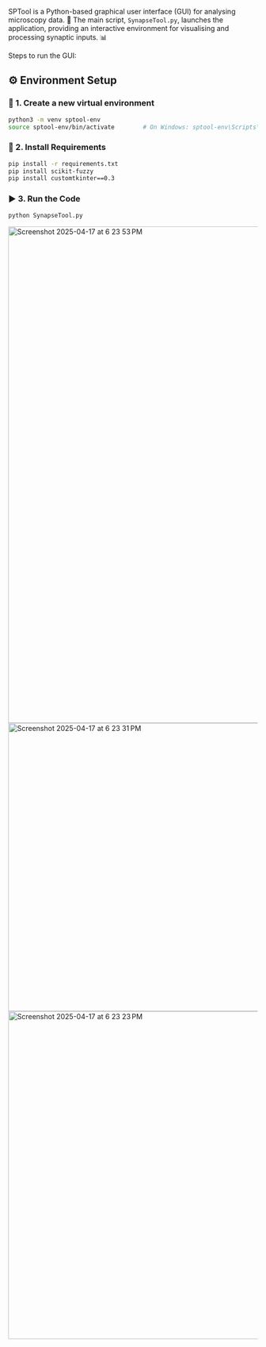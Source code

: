 

SPTool is a Python-based graphical user interface (GUI) for analysing microscopy data. 🧠
The main script, `SynapseTool.py`, launches the application, providing an interactive environment for visualising and processing synaptic inputs. 📊

Steps to run the GUI:

## ⚙️ Environment Setup

### 🐍 1. Create a new virtual environment

```bash
python3 -m venv sptool-env
source sptool-env/bin/activate        # On Windows: sptool-env\Scripts\activate

```

### 🐍 2. Install Requirements

``` bash
pip install -r requirements.txt
pip install scikit-fuzzy
pip install customtkinter==0.3
```
### ▶️  3. Run the Code

``` bash
python SynapseTool.py

```

<img width="1001" alt="Screenshot 2025-04-17 at 6 23 53 PM" src="https://github.com/user-attachments/assets/cbbc226d-c099-4e78-8561-254e15680669" />
<img width="581" alt="Screenshot 2025-04-17 at 6 23 31 PM" src="https://github.com/user-attachments/assets/3492fa33-be79-4954-848d-82a9bbd41c0a" />
<img width="661" alt="Screenshot 2025-04-17 at 6 23 23 PM" src="https://github.com/user-attachments/assets/62558e25-9910-43e5-8b3e-aa28d1d7f806" />








